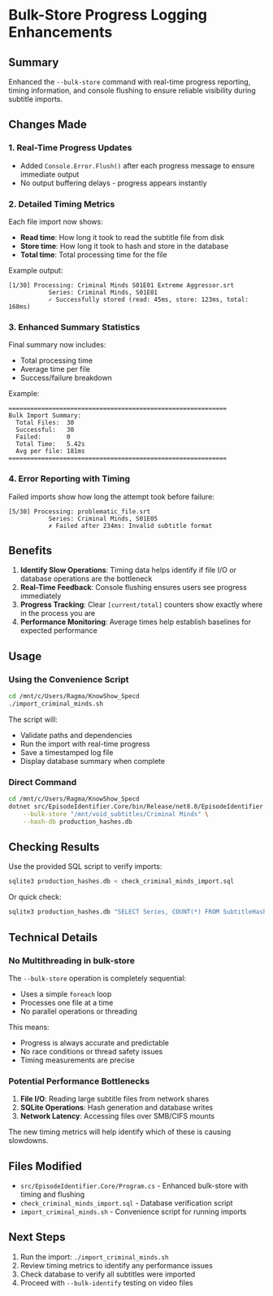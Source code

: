 # Bulk-Store Progress Logging Enhancements


## Summary


Enhanced the `--bulk-store` command with real-time progress reporting, timing information, and console flushing to ensure reliable visibility during subtitle imports.

## Changes Made


### 1. Real-Time Progress Updates


- Added `Console.Error.Flush()` after each progress message to ensure immediate output
- No output buffering delays - progress appears instantly

### 2. Detailed Timing Metrics

Each file import now shows:

- **Read time**: How long it took to read the subtitle file from disk
- **Store time**: How long it took to hash and store in the database
- **Total time**: Total processing time for the file

Example output:

```
[1/30] Processing: Criminal Minds S01E01 Extreme Aggressor.srt
           Series: Criminal Minds, S01E01
           ✓ Successfully stored (read: 45ms, store: 123ms, total: 168ms)
```


### 3. Enhanced Summary Statistics

Final summary now includes:

- Total processing time
- Average time per file
- Success/failure breakdown

Example:

```
============================================================
Bulk Import Summary:
  Total Files:  30
  Successful:   30
  Failed:       0
  Total Time:   5.42s
  Avg per file: 181ms
============================================================
```


### 4. Error Reporting with Timing

Failed imports show how long the attempt took before failure:

```
[5/30] Processing: problematic_file.srt
           Series: Criminal Minds, S01E05
           ✗ Failed after 234ms: Invalid subtitle format
```


## Benefits


1. **Identify Slow Operations**: Timing data helps identify if file I/O or database operations are the bottleneck
2. **Real-Time Feedback**: Console flushing ensures users see progress immediately
3. **Progress Tracking**: Clear `[current/total]` counters show exactly where in the process you are
4. **Performance Monitoring**: Average times help establish baselines for expected performance

## Usage


### Using the Convenience Script


```bash
cd /mnt/c/Users/Ragma/KnowShow_Specd
./import_criminal_minds.sh
```


The script will:

- Validate paths and dependencies
- Run the import with real-time progress
- Save a timestamped log file
- Display database summary when complete

### Direct Command


```bash
cd /mnt/c/Users/Ragma/KnowShow_Specd
dotnet src/EpisodeIdentifier.Core/bin/Release/net8.0/EpisodeIdentifier.Core.dll \
    --bulk-store "/mnt/void_subtitles/Criminal Minds" \
    --hash-db production_hashes.db
```


## Checking Results


Use the provided SQL script to verify imports:

```bash
sqlite3 production_hashes.db < check_criminal_minds_import.sql
```


Or quick check:

```bash
sqlite3 production_hashes.db "SELECT Series, COUNT(*) FROM SubtitleHashes WHERE Series='Criminal Minds';"
```


## Technical Details


### No Multithreading in bulk-store

The `--bulk-store` operation is completely sequential:

- Uses a simple `foreach` loop
- Processes one file at a time
- No parallel operations or threading

This means:

- Progress is always accurate and predictable
- No race conditions or thread safety issues
- Timing measurements are precise

### Potential Performance Bottlenecks


1. **File I/O**: Reading large subtitle files from network shares
2. **SQLite Operations**: Hash generation and database writes
3. **Network Latency**: Accessing files over SMB/CIFS mounts

The new timing metrics will help identify which of these is causing slowdowns.

## Files Modified


- `src/EpisodeIdentifier.Core/Program.cs` - Enhanced bulk-store with timing and flushing
- `check_criminal_minds_import.sql` - Database verification script
- `import_criminal_minds.sh` - Convenience script for running imports

## Next Steps


1. Run the import: `./import_criminal_minds.sh`
2. Review timing metrics to identify any performance issues
3. Check database to verify all subtitles were imported
4. Proceed with `--bulk-identify` testing on video files
